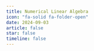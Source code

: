 ```yaml
---
title: Numerical Linear Algebra
icon: "fa-solid fa-folder-open"
date: 2024-09-03
article: false
star: false
timeline: false
---
```


<Catalog />